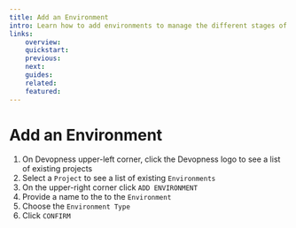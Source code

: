 ```yaml
---
title: Add an Environment
intro: Learn how to add environments to manage the different stages of your application lifecycle or control infrastructure resources and software versions for individual customers.
links:
    overview:
    quickstart:
    previous:
    next:
    guides:
    related:
    featured:
---
```


# Add an Environment
1. On Devopness upper-left corner, click the Devopness logo to see a list of existing projects
2. Select a `Project` to see a list of existing `Environments`
3. On the upper-right corner click `ADD ENVIRONMENT`
4. Provide a name to the to the `Environment`
5. Choose the `Environment Type`
6. Click `CONFIRM`
